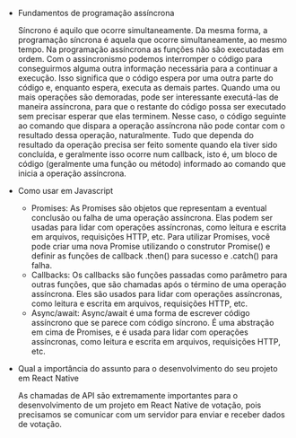 - Fundamentos de programação assíncrona

  Síncrono é aquilo que ocorre simultaneamente. Da mesma forma, a programação síncrona é aquela que ocorre simultaneamente, ao mesmo tempo. 
  Na programação assíncrona as funções não são executadas em ordem. Com o assincronismo podemos interromper o código para conseguirmos alguma outra informação necessária para a continuar a execução. Isso significa que o código espera por uma outra parte do código e, enquanto espera, executa as demais partes.
  Quando uma ou mais operações são demoradas, pode ser interessante executá-las de maneira assíncrona, para que o restante do código possa ser executado sem precisar esperar que elas terminem. Nesse caso, o código seguinte ao comando que dispara a operação assíncrona não pode contar com o resultado dessa operação, naturalmente. Tudo que dependa do resultado da operação precisa ser feito somente quando ela tiver sido concluída, e geralmente isso ocorre num callback, isto é, um bloco de código (geralmente uma função ou método) informado ao comando que inicia a operação assíncrona.

- Como usar em Javascript

  - Promises:
  As Promises são objetos que representam a eventual conclusão ou falha de uma operação assíncrona. Elas podem ser usadas para lidar com operações assíncronas, como leitura e escrita em arquivos, requisições HTTP, etc. Para utilizar Promises, você pode criar uma nova Promise utilizando o construtor Promise() e definir as funções de callback .then() para sucesso e .catch() para falha.
  - Callbacks:
  Os callbacks são funções passadas como parâmetro para outras funções, que são chamadas após o término de uma operação assíncrona. Eles são usados para lidar com operações assíncronas, como leitura e escrita em arquivos, requisições HTTP, etc.
  - Async/await:
  Async/await é uma forma de escrever código assíncrono que se parece com código síncrono. É uma abstração em cima de Promises, e é usada para lidar com operações assíncronas, como leitura e escrita em arquivos, requisições HTTP, etc.


- Qual a importância do assunto para o desenvolvimento do seu projeto em React Native

  As chamadas de API são extremamente importantes para o desenvolvimento de um projeto em React Native de votação, pois precisamos se comunicar com um servidor para enviar e receber dados de votação.
